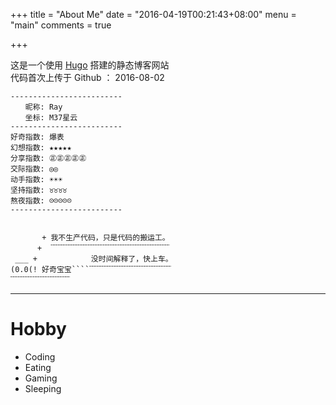 +++
title = "About Me"
date = "2016-04-19T00:21:43+08:00"
menu = "main"
comments = true

+++

这是一个使用 [Hugo](http://gohugo.io/) 搭建的静态博客网站  
代码首次上传于 Github ： 2016-08-02  

```
-------------------------
　　昵称: Ray
　　坐标: M37星云
-------------------------
好奇指数: 爆表
幻想指数: ★★★★★
分享指数: ㊣㊣㊣㊣㊣
交际指数: ◎◎
动手指数: ☀☀☀
坚持指数: ♉♉♉♉
熬夜指数: ☹☹☹☹☹
-------------------------


       + 我不生产代码，只是代码的搬运工。
      +  ﹋﹋﹋﹋﹋﹋﹋﹋﹋﹋﹋﹋﹋﹋﹋﹋
 ___ +            没时间解释了，快上车。
(0.0(! 好奇宝宝````﹋﹋﹋﹋﹋﹋﹋﹋﹋﹋﹋
﹋﹋﹋﹋﹋﹋﹋﹋
```

---

# Hobby

* Coding
* Eating
* Gaming
* Sleeping
